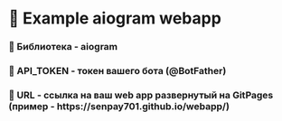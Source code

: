 <h1>🧡 Example aiogram webapp </h1>

<h3>🔶 Библиотека - aiogram</h3>

<h3>🔶 API_TOKEN - токен вашего бота (@BotFather)
<h3>🔶 URL - ссылка на ваш web app развернутый на GitPages (пример - https://senpay701.github.io/webapp/)
